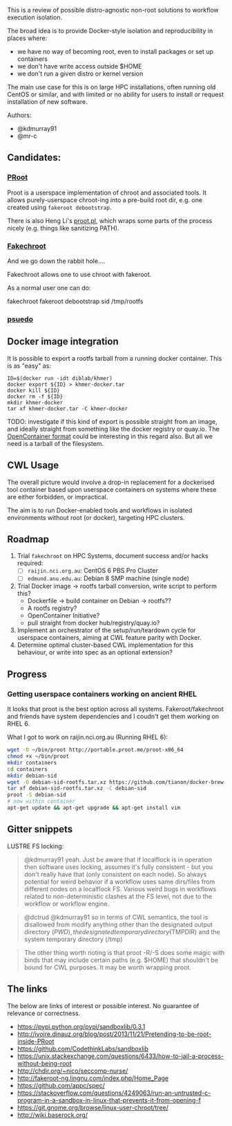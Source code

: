 This is a review of possible distro-agnostic non-root solutions to workflow execution isolation.

The broad idea is to provide Docker-style isolation and reproducibility in places where:

 - we have no way of becoming root, even to install packages or set up containers
 - we don't have write access outside $HOME
 - we don't run a given distro or kernel version

The main use case for this is on large HPC installations, often running old CentOS or similar, and with limited or no ability for users to install or request installation of new software.

Authors:

 - @kdmurray91
 - @mr-c

Candidates:
-----------
 
### [PRoot](proot.me)

Proot is a userspace implementation of chroot and associated tools. It allows purely-userspace chroot-ing into a pre-build root dir, e.g. one created using `fakeroot debootstrap`.

There is also Heng Li's [proot.pl](https://github.com/lh3/proot-wrapper/blob/master/proot.pl), which wraps some parts of the process nicely (e.g. things like sanitizing PATH).



### [Fakechroot](https://github.com/dex4er/fakechroot)

And we go down the rabbit hole....

Fakechroot allows one to use chroot with fakeroot.

As a normal user one can do:

   fakechroot fakeroot debootstrap sid /tmp/rootfs

### [psuedo](https://www.yoctoproject.org/tools-resources/projects/pseudo)



Docker image integration
-------------------------

It is possible to export a rootfs tarball from a running docker container. This is as "easy" as:

```
ID=$(docker run -idt diblab/khmer)
docker export ${ID} > khmer-docker.tar
docker kill ${ID}
docker rm -f ${ID}
mkdir khmer-docker
tar xf khmer-docker.tar -C khmer-docker
```

TODO: investigate if this kind of export is possible straight from an image, and ideally straight from something like the docker registry or quay.io. The [OpenContainer format](http://blog.docker.com/2015/07/open-container-format-progress-report/) could be interesting in this regard also. But all we need is a tarball of the filesystem.

CWL Usage
---------

The overall picture would involve a drop-in replacement for a dockerised tool container based upon userspace containers on systems where these are either forbidden, or impractical. 

The aim is to run Docker-enabled tools and workflows in isolated environments without root (or docker), targeting HPC clusters.


Roadmap
-------

1. Trial `fakechroot` on HPC Systems, document success and/or hacks required:
   - [ ] `raijin.nci.org.au`: CentOS 6 PBS Pro Cluster
   - [ ] `edmund.anu.edu.au`: Debian 8 SMP machine (single node)
2. Trial Docker image -> rootfs tarball conversion, write script to perform this?
    - Dockerfile -> build container on Debian -> rootfs??
    - A rootfs registry?
    - OpenContainer Initiative?
    - pull straight from docker hub/registry/quay.io?
3. Implement an orchestrator of the setup/run/teardown cycle for userspace containers, aiming at CWL feature parity with Docker.
4. Determine optimal cluster-based CWL implementation for this behaviour, or write into spec as an optional extension?

Progress
--------

### Getting userspace containers working on ancient RHEL

It looks that proot is the best option across all systems. Fakeroot/fakechroot and friends have system dependencies and I coudn't get them working on RHEL 6.

What I got to work on raijin.nci.org.au (Running RHEL 6):

```bash
wget -O ~/bin/proot http://portable.proot.me/proot-x86_64
chmod +x ~/bin/proot
mkdir containers
cd containers
mkdir debian-sid
wget -O debian-sid-rootfs.tar.xz https://github.com/tianon/docker-brew-debian/raw/0a2d20ca8e26f7bf6a5cc3ce2727eb6cc1894ef9/unstable/rootfs.tar.xz
tar xf debian-sid-rootfs.tar.xz -C debian-sid
proot -S debian-sid
# now within container
apt-get update && apt-get upgrade && apt-get install vim
```

Gitter snippets
---------------
LUSTRE FS locking:

> @kdmurray91 yeah. Just be aware that if localflock is in operation then software uses locking, assumes it's fully consistent - but you don't really have that (only consistent on each node). So always potential for weird behavior if a workflow uses same dirs/files from different nodes on a localflock FS. Various weird bugs in workflows related to non-deterministic clashes at the FS level, not due to the workflow or workflow engine.

> @dctrud @kdmurray91 so in terms of CWL semantics, the tool is disallowed from modify anything other than the designated output directory ($PWD), the designated temporary directory ($TMPDIR) and the system temporary directory (/tmp)

> <kdmurray91> The other thing worth noting is that proot -R/-S does some magic with binds that may include certain paths (e.g. $HOME) that shouldn't be bound for CWL purposes. It may be worth wrapping proot.



The links
---------

The below are links of interest or possible interest. No guarantee of relevance or correctness.


- https://pypi.python.org/pypi/sandboxlib/0.3.1
- http://ivoire.dinauz.org/blog/post/2013/11/21/Pretending-to-be-root-inside-PRoot
- https://github.com/CodethinkLabs/sandboxlib
- https://unix.stackexchange.com/questions/6433/how-to-jail-a-process-without-being-root
- http://chdir.org/~nico/seccomp-nurse/
- http://fakeroot-ng.lingnu.com/index.php/Home_Page
- https://github.com/appc/spec/
- https://stackoverflow.com/questions/4249063/run-an-untrusted-c-program-in-a-sandbox-in-linux-that-prevents-it-from-opening-f
- https://git.gnome.org/browse/linux-user-chroot/tree/
- http://wiki.baserock.org/
